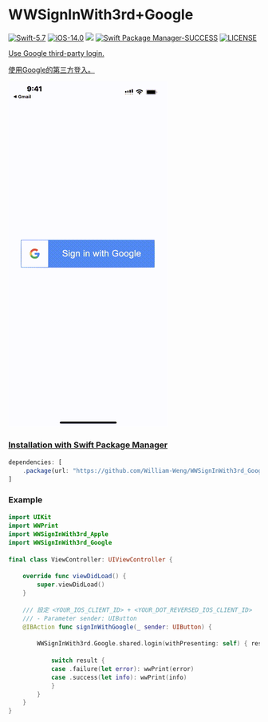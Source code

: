 # WWSignInWith3rd+Google

[![Swift-5.7](https://img.shields.io/badge/Swift-5.7-orange.svg?style=flat)](https://developer.apple.com/swift/) [![iOS-14.0](https://img.shields.io/badge/iOS-14.0-pink.svg?style=flat)](https://developer.apple.com/swift/) ![](https://img.shields.io/github/v/tag/William-Weng/WWSignInWith3rd_Google) [![Swift Package Manager-SUCCESS](https://img.shields.io/badge/Swift_Package_Manager-SUCCESS-blue.svg?style=flat)](https://developer.apple.com/swift/) [![LICENSE](https://img.shields.io/badge/LICENSE-MIT-yellow.svg?style=flat)](https://developer.apple.com/swift/)

[Use Google third-party login.](https://developers.google.com/identity/sign-in/ios/sign-in?hl=zh-tw)

[使用Google的第三方登入。](https://medium.com/彼得潘的-swift-ios-app-開發問題解答集/利用-firebase-實現-ios-app-的登入功能-cf1795ccec00)

![](./Example.gif)

### [Installation with Swift Package Manager](https://medium.com/彼得潘的-swift-ios-app-開發問題解答集/使用-spm-安裝第三方套件-xcode-11-新功能-2c4ffcf85b4b)
```js
dependencies: [
    .package(url: "https://github.com/William-Weng/WWSignInWith3rd_Google.git", .upToNextMajor(from: "1.0.0"))
]
```

### Example
```swift
import UIKit
import WWPrint
import WWSignInWith3rd_Apple
import WWSignInWith3rd_Google

final class ViewController: UIViewController {

    override func viewDidLoad() {
        super.viewDidLoad()
    }
    
    /// 設定 <YOUR_IOS_CLIENT_ID> + <YOUR_DOT_REVERSED_IOS_CLIENT_ID>
    /// - Parameter sender: UIButton
    @IBAction func signInWithGoogle(_ sender: UIButton) {
        
        WWSignInWith3rd.Google.shared.login(withPresenting: self) { result in
            
            switch result {
            case .failure(let error): wwPrint(error)
            case .success(let info): wwPrint(info)
            }
        }
    }
}
```

